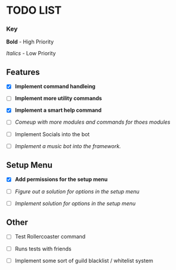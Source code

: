 # TODO LIST

### Key

**Bold** - High Priority

_Italics_ - Low Priority

## Features

- [x] **Implement command handleing**

- [ ] **Implement more utility commands**

- [x] **Implement a smart help command**

- [ ] _Comeup with more modules and commands for thoes modules_

- [ ] Implement Socials into the bot

- [ ] _Implement a music bot into the framework._

## Setup Menu

- [x] **Add permissions for the setup menu**

- [ ] _Figure out a solution for options in the setup menu_

- [ ] _Implement solution for options in the setup menu_

## Other

- [ ] Test Rollercoaster command

- [ ] Runs tests with friends

- [ ] Implement some sort of guild blacklist / whitelist system
